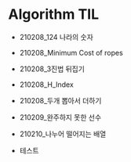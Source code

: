 # Algorithm TIL

* 210208_124 나라의 숫자

* 210208_Minimum Cost of ropes

* 210208_3진법 뒤집기

* 210208_H_Index

* 210208_두개 뽑아서 더하기

* 210209_완주하지 못한 선수

* 210210_나누어 떨어지는 배열

* 테스트